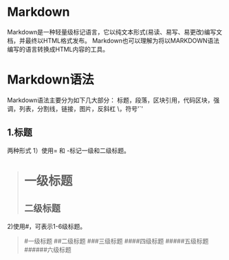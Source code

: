 # Markdown
Markdown是一种轻量级标记语言，它以纯文本形式(易读、易写、易更改)编写文档，并最终以HTML格式发布。
Markdown也可以理解为将以MARKDOWN语法编写的语言转换成HTML内容的工具。
# Markdown语法
Markdown语法主要分为如下几大部分： 标题，段落，区块引用，代码区块，强调，列表，分割线，链接，图片，反斜杠 \，符号'`'
## 1.标题
两种形式
1）使用= 和 -标记一级和二级标题。

> 一级标题
> =======
> 二级标题
> -------

2)使用#，可表示1-6级标题。

> #一级标题
> ##二级标题
> ###三级标题
> ####四级标题
> #####五级标题
> ######六级标题
